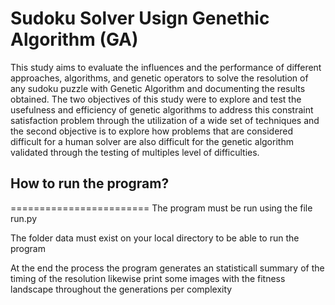 # Sudoku Solver Usign Genethic Algorithm (GA)

This study aims to evaluate the influences and the performance of different approaches, algorithms, and genetic operators to solve the resolution of any sudoku puzzle with Genetic Algorithm and documenting the results obtained. The two objectives of this study were to explore and test the usefulness and efficiency of genetic algorithms to address this constraint satisfaction problem through the utilization of a wide set of techniques and the second objective is to explore how problems that are considered difficult for a human solver are also difficult for the genetic algorithm validated through the testing of multiples level of difficulties.

## How to run the program?
========================
The program must be run using the file run.py

The folder data must exist on your local directory to be able to run the program

At the end the process the program generates an statisticall summary of the timing of the resolution likewise print some images with the fitness landscape throughout the generations per complexity

